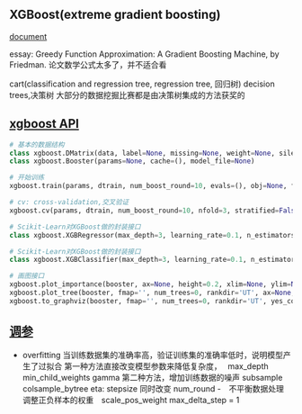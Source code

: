 ## XGBoost(extreme gradient boosting)
[document](http://xgboost.readthedocs.io/en/latest/model.html#model-and-parameters)

essay: Greedy Function Approximation: A Gradient Boosting Machine, by Friedman.
论文数学公式太多了，并不适合看


cart(classification and regression tree, regression tree, 回归树)
decision trees,决策树
大部分的数据挖掘比赛都是由决策树集成的方法获奖的


## [xgboost API](http://xgboost.readthedocs.io/en/latest/python/python_api.html)
```python
# 基本的数据结构
class xgboost.DMatrix(data, label=None, missing=None, weight=None, silent=False, feature_names=None, feature_types=None)
class xgboost.Booster(params=None, cache=(), model_file=None)

# 开始训练
xgboost.train(params, dtrain, num_boost_round=10, evals=(), obj=None, feval=None, maximize=False, early_stopping_rounds=None, evals_result=None, verbose_eval=True, xgb_model=None, callbacks=None, learning_rates=None)¶

# cv: cross-validation,交叉验证
xgboost.cv(params, dtrain, num_boost_round=10, nfold=3, stratified=False, folds=None, metrics=(), obj=None, feval=None, maximize=False, early_stopping_rounds=None, fpreproc=None, as_pandas=True, verbose_eval=None, show_stdv=True, seed=0, callbacks=None, shuffle=True)

# Scikit-Learn对XGBoost做的封装接口
class xgboost.XGBRegressor(max_depth=3, learning_rate=0.1, n_estimators=100, silent=True, objective='reg:linear', booster='gbtree', n_jobs=1, nthread=None, gamma=0, min_child_weight=1, max_delta_step=0, subsample=1, colsample_bytree=1, colsample_bylevel=1, reg_alpha=0, reg_lambda=1, scale_pos_weight=1, base_score=0.5, random_state=0, seed=None, missing=None, **kwargs)

# Scikit-Learn对XGBoost做的封装接口
class xgboost.XGBClassifier(max_depth=3, learning_rate=0.1, n_estimators=100, silent=True, objective='binary:logistic', booster='gbtree', n_jobs=1, nthread=None, gamma=0, min_child_weight=1, max_delta_step=0, subsample=1, colsample_bytree=1, colsample_bylevel=1, reg_alpha=0, reg_lambda=1, scale_pos_weight=1, base_score=0.5, random_state=0, seed=None, missing=None, **kwargs)

# 画图接口
xgboost.plot_importance(booster, ax=None, height=0.2, xlim=None, ylim=None, title='Feature importance', xlabel='F score', ylabel='Features', importance_type='weight', max_num_features=None, grid=True, **kwargs)
xgboost.plot_tree(booster, fmap='', num_trees=0, rankdir='UT', ax=None, **kwargs)
xgboost.to_graphviz(booster, fmap='', num_trees=0, rankdir='UT', yes_color='#0000FF', no_color='#FF0000', **kwargs)
```


## [调参](http://xgboost.readthedocs.io/en/latest/how_to/param_tuning.html)
- overfitting
    当训练数据集的准确率高，验证训练集的准确率低时，说明模型产生了过拟合
    第一种方法直接改变模型参数来降低复杂度，　
        max_depth
        min_child_weights
        gamma
    第二种方法，增加训练数据的噪声
        subsample
        colsample_bytree
        eta: stepsize 同时改变 num_round
-　不平衡数据处理
调整正负样本的权重　scale_pos_weight
max_delta_step = 1  



